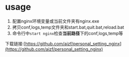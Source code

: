 # usage

1. 配置nginx环境变量或当前文件夹有nginx.exe
2. 拷贝conf,logs,temp文件夹和start.bat,quit.bat,reload.bat
3. 命令行中`start nginx`检查**当前路径**下的conf,logs,temp等

下载链接:[https://github.com/aizf/personal_setting_nginx](https://github.com/aizf/personal_setting_nginx)

